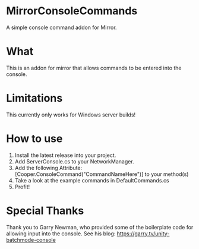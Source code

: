 # MirrorConsoleCommands
A simple console command addon for Mirror.

# What
This is an addon for mirror that allows commands to be entered into the console.

# Limitations
This currently only works for Windows server builds!

# How to use
1. Install the latest release into your project.
2. Add ServerConsole.cs to your NetworkManager.
3. Add the following Attribute: [Cooper.ConsoleCommand("CommandNameHere")] to your method(s)
4. Take a look at the example commands in DefaultCommands.cs
5. Profit!

# Special Thanks
Thank you to Garry Newman, who provided some of the boilerplate code for allowing input into the console.
See his blog: https://garry.tv/unity-batchmode-console
